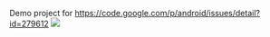 Demo project for https://code.google.com/p/android/issues/detail?id=279612
<img src="https://preview.ibb.co/gLQEWF/Screen_Shot_2017_03_29_at_4_50_28_PM.png" />
